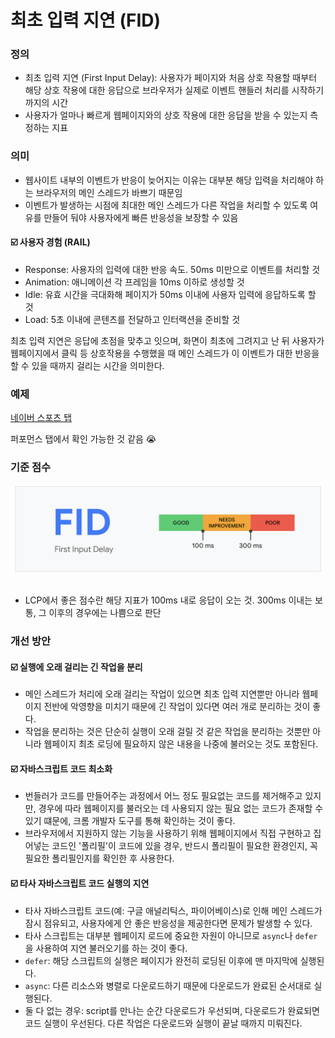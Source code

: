 # 최초 입력 지연 (FID)

### 정의

- 최초 입력 지연 (First Input Delay): 사용자가 페이지와 처음 상호 작용할 때부터 해당 상호 작용에 대한 응답으로 브라우저가 실제로 이벤트 핸들러 처리를 시작하기까지의 시간
- 사용자가 얼마나 빠르게 웹페이지와의 상호 작용에 대한 응답을 받을 수 있는지 측정하는 지표

### 의미

- 웹사이트 내부의 이벤트가 반응이 늦어지는 이유는 대부분 해당 입력을 처리해야 하는 브라우저의 메인 스레드가 바쁘기 때문임
- 이벤트가 발생하는 시점에 최대한 메인 스레드가 다른 작업을 처리할 수 있도록 여유를 만들어 둬야 사용자에게 빠른 반응성을 보장할 수 있음

#### ☑️ 사용자 경험 (RAIL)

- Response: 사용자의 입력에 대한 반응 속도. 50ms 미만으로 이벤트를 처리할 것
- Animation: 애니메이션 각 프레임을 10ms 이하로 생성할 것
- Idle: 유효 시간을 극대화해 페이지가 50ms 이내에 사용자 입력에 응답하도록 할 것
- Load: 5초 이내에 콘텐츠를 전달하고 인터랙션을 준비할 것

최초 입력 지연은 응답에 초점을 맞추고 잇으며, 화면이 최초에 그려지고 난 뒤 사용자가 웹페이지에서 클릭 등 상호작용을 수행했을 때 메인 스레드가 이 이벤트가 대한 반응을 할 수 있을 때까지 걸리는 시간을 의미한다.

### 예제

[네이버 스포츠 탭](https://sports.news.naver.com/index)

퍼포먼스 탭에서 확인 가능한 것 같음 😭

### 기준 점수

<div style="display: flex; align-items: start; justify-content: center; gap: 10px;">
  <img src="image/FID_score.png" width=500 style="object-fit: contain">
</div>

<br/>

- LCP에서 좋은 점수란 해당 지표가 100ms 내로 응답이 오는 것. 300ms 이내는 보통, 그 이후의 경우에는 나쁨으로 판단

### 개선 방안

#### ☑️ 실행에 오래 걸리는 긴 작업을 분리

- 메인 스레드가 처리에 오래 걸리는 작업이 있으면 최초 입력 지연뿐만 아니라 웹페이지 전반에 악영향을 미치기 때문에 긴 작업이 있다면 여러 개로 분리하는 것이 좋다.
- 작업을 분리하는 것은 단순히 실행이 오래 걸릴 것 같은 작업을 분리하는 것뿐만 아니라 웹페이지 최초 로딩에 필요하지 않은 내용을 나중에 불러오는 것도 포함된다.

#### ☑️ 자바스크립트 코드 최소화

- 번들러가 코드를 만들어주는 과정에서 어느 정도 필요없는 코드를 제거해주고 있지만, 경우에 따라 웹페이지를 불러오는 데 사용되지 않는 필요 없는 코드가 존재할 수 있기 떄문에, 크롬 개발자 도구를 통해 확인하는 것이 좋다.
- 브라우저에서 지원하지 않는 기능을 사용하기 위해 웹페이지에서 직접 구현하고 집어넣는 코드인 '폴리필'이 코드에 있을 경우, 반드시 폴리필이 필요한 환경인지, 꼭 필요한 폴리필인지를 확인한 후 사용한다.

#### ☑️ 타사 자바스크립트 코드 실행의 지연

- 타사 자바스크립트 코드(예: 구글 애널리틱스, 파이어베이스)로 인해 메인 스레드가 잠시 점유되고, 사용자에게 안 좋은 반응성을 제공한다면 문제가 발생할 수 있다.
- 타사 스크립트는 대부분 웹페이지 로드에 중요한 자원이 아니므로 `async`나 `defer`을 사용하여 지연 불러오기를 하는 것이 좋다.
- `defer`: 해당 스크립트의 실행은 페이지가 완전히 로딩된 이후에 맨 마지막에 실행된다.
- `async`: 다른 리소스와 병렬로 다운로드하기 때문에 다운로드가 완료된 순서대로 실행된다.
- 둘 다 없는 경우: script를 만나는 순간 다운로드가 우선되며, 다운로드가 완료되면 코드 실행이 우선된다. 다른 작업은 다운로드와 실행이 끝날 때까지 미뤄진다.
